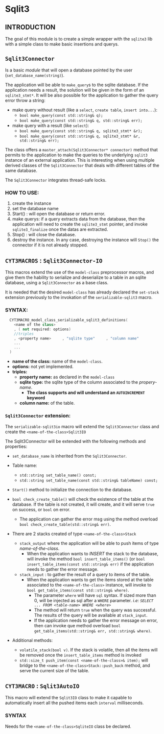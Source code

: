 # Sqlit3

## INTRODUCTION

The goal of this module is to create a simple wrapper with the `sqlite3` lib with a simple class to make basic insertions and querys.


## `Sqlit3Connector`

Is a basic *module* that will open a database pointed by the user (`set_database_name(string)`).

The application will be able to `make_query`s to the sqlite database. If the application needs a result, the solution will be given in the form of an `sqlite3_stmt*`. It will be also possible for the application to gather the query error throw a string:

* make query without result (like a `select`, `create table`, `insert into...`):
  * `bool make_query(const std::string& q);`
  * `bool make_query(const std::string& q, std::string& err);`
* make query with a result (like `select`):
  * `bool make_query(const std::string& q, sqlite3_stmt* &r);`
  * `bool make_query(const std::string& q, sqlite3_stmt* &r, std::string& err);`
  

The class offers a `master_attach(Sqlit3Connector* connector)` method that permits to the application to make the queries to the underlying `sqlit3` instance of an external application. This is interesting when using multiple derived classes of the `Sqlit3Connector` that deals with different tables of the same database.

The `Sqlit3Connector` integrates thread-safe locks.

### HOW TO USE:

1. create the instance
2. set the database name
3. Start() : will open the database or return error.
4. make querys: if a query extracts data from the database, then the application will need to create the `sqlite3_stmt` pointer, and invoke `sqlite3_finalize` once the datas are extracted.
5. Stop() : will close the database.
6. destroy the instance. In any case, destroying the instance will `Stop()` the connector if it is not already stopped.

## `CYT3MACROS` : `Sqlit3Connector-IO`

This macros extend the use of the `model-class` preprocessor macros, and give them the hability to serialize and deserialize to a table in an sqlite database, using a `Sqlit3Connector` as a base class.

It is needed that the desired `model-class` has already declared the `set-stack` extension previously to the invokation of the `serializable-sqlit3` macro.



### SYNTAX:

```cpp
  CYT3MACRO_model_class_serializable_sqlit3_definitions(
    <name of the class>
    , ( not required: options)
    //triples 
    , <property name>     , "sqlite type"     , "column name"
    ...
    ...
  )
```

* **name of the class:** name of the `model-class`. 
* **options:** not yet implemented.
* **triples:**
  * **property name:** as declared in the `model-class`
  * **sqlite type:** the sqlite type of the column associated to the *propery-name*.
    * **The class supports and will understand an `AUTOINCREMENT` keyword**
  * **column name:** of the table.


### `Sqlit3Connector` extension:

The `serializable-sqlit3io` macro will extend the `Sqlit3Connector` class and create the `<name-of-the-class>Sqlit3IO`

The Sqlit3Connector will be extended with the following methods and properties:

* `set_database_name` is inherited from the `Sqlit3Connector`.
* Table name:
  * `std::string set_table_name() const;`
  * `std::string set_table_name(const std::string& tableName) const;`
* `Start()` method to initialize the connection to the database.
* `bool check_create_table()` will check the existence of the table at the database. If the table is not created, it will create, and it will serve `true` on success, or `bool` on error.
  * The application can gather the error msg using the method overload `bool check_create_table(std::string& err)`.   
* There are 2 stacks created of type `<name-of-the-class>Stack`

  * `stack_output` where the application will be able to push items of type *name-of-the-class*.
    * When the application wants to *INSERT* the stack to the database, will invoke the method `bool insert_table_items()` (or `bool insert_table_items(const std::string& err)` if the application needs to gather the error message.
  * `stack_input` : to gather the result of a query to items of the table.
    * When the application wants to get the items stored at the table associated to the `<name-of-the-class>` instance, will invoke to `bool get_table_items(const std::string& where)`.
      * The parameter `where` will have `sql` syntax. If sized more than 0, will be injected as sql after a `WHERE` parameter. *i.e: `SELECT ... FROM <table-name> WHERE <where>`*
      * The method will return `true` when the query was successful. The results of the query will be available at `stack_input`.
      * If the application needs to gather the error message on error, then can invoke que method overload `bool get_table_items(std::string& err, std::string& where)`.
* Additional methods:
  * `volatile_stack(bool v)`. If the stack is volatile, then all the items will be removed once the `insert_table_items` method is invoked
  * `std::size_t push_item(const <name-of-the-class>& item);` will bridge to the `<name-of-the-class>Stack::push_back` method, and serve the current size of the table.
  

## `CYT3MACRO` : `Sqlit3AutoIO`

This macro will extend the `Sqlit3IO` class to make it capable to automatically insert all the pushed items each `interval` milliseconds.

### SYNTAX

Needs for the `<name-of-the-class>SqliteIO` class be declared.

```cpp


```


